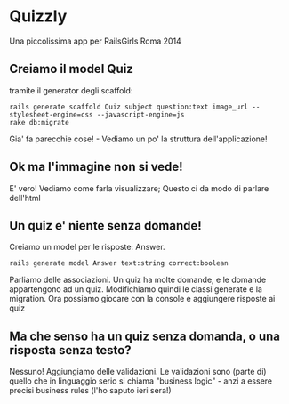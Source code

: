 # Quizzly

Una piccolissima app per RailsGirls Roma 2014

## Creiamo il model Quiz

tramite il generator degli scaffold:

```
rails generate scaffold Quiz subject question:text image_url --stylesheet-engine=css --javascript-engine=js
rake db:migrate
```

Gia' fa parecchie cose! - Vediamo un po' la struttura dell'applicazione!

## Ok ma l'immagine non si vede!

E' vero! Vediamo come farla visualizzare; Questo ci da modo di parlare
dell'html

## Un quiz e' niente senza domande!

Creiamo un model per le risposte: Answer.

```
rails generate model Answer text:string correct:boolean
```

Parliamo delle associazioni. Un quiz ha molte domande, e le domande appartengono
ad un quiz. Modifichiamo quindi le classi generate e la migration.
Ora possiamo giocare con la console e aggiungere risposte ai quiz

## Ma che senso ha un quiz senza domanda, o una risposta senza testo?

Nessuno! Aggiungiamo delle validazioni. Le validazioni sono (parte di) quello
che in linguaggio serio si chiama "business logic" - anzi a essere precisi
business rules (l'ho saputo ieri sera!)







